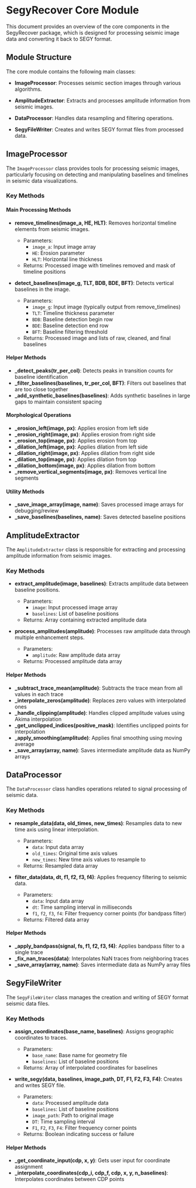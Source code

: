 # SegyRecover Core Module

This document provides an overview of the core components in the SegyRecover package, which is designed for processing seismic image data and converting it back to SEGY format.

## Module Structure

The core module contains the following main classes:

- **ImageProcessor**: Processes seismic section images through various algorithms.

- **AmplitudeExtractor**: Extracts and processes amplitude information from seismic images.

- **DataProcessor**: Handles data resampling and filtering operations.

- **SegyFileWriter**: Creates and writes SEGY format files from processed data.

## ImageProcessor

The `ImageProcessor` class provides tools for processing seismic images, particularly focusing on detecting and manipulating baselines and timelines in seismic data visualizations.

### Key Methods

#### Main Processing Methods

- **remove_timelines(image_a, HE, HLT)**: Removes horizontal timeline elements from seismic images.
  - Parameters:
    - `image_a`: Input image array
    - `HE`: Erosion parameter
    - `HLT`: Horizontal line thickness
  - Returns: Processed image with timelines removed and mask of timeline positions

- **detect_baselines(image_g, TLT, BDB, BDE, BFT)**: Detects vertical baselines in the image.
  - Parameters:
    - `image_g`: Input image (typically output from remove_timelines)
    - `TLT`: Timeline thickness parameter
    - `BDB`: Baseline detection begin row
    - `BDE`: Baseline detection end row
    - `BFT`: Baseline filtering threshold
  - Returns: Processed image and lists of raw, cleaned, and final baselines

#### Helper Methods

- **_detect_peaks(tr_per_col)**: Detects peaks in transition counts for baseline identification
- **_filter_baselines(baselines, tr_per_col, BFT)**: Filters out baselines that are too close together
- **_add_synthetic_baselines(baselines)**: Adds synthetic baselines in large gaps to maintain consistent spacing

#### Morphological Operations

- **_erosion_left(image, px)**: Applies erosion from left side
- **_erosion_right(image, px)**: Applies erosion from right side
- **_erosion_top(image, px)**: Applies erosion from top
- **_dilation_left(image, px)**: Applies dilation from left side
- **_dilation_right(image, px)**: Applies dilation from right side
- **_dilation_top(image, px)**: Applies dilation from top
- **_dilation_bottom(image, px)**: Applies dilation from bottom
- **_remove_vertical_segments(image, px)**: Removes vertical line segments

#### Utility Methods

- **_save_image_array(image, name)**: Saves processed image arrays for debugging/review
- **_save_baselines(baselines, name)**: Saves detected baseline positions


## AmplitudeExtractor

The `AmplitudeExtractor` class is responsible for extracting and processing amplitude information from seismic images.

### Key Methods

- **extract_amplitude(image, baselines)**: Extracts amplitude data between baseline positions.
  - Parameters:
    - `image`: Input processed image array
    - `baselines`: List of baseline positions
  - Returns: Array containing extracted amplitude data

- **process_amplitudes(amplitude)**: Processes raw amplitude data through multiple enhancement steps.
  - Parameters:
    - `amplitude`: Raw amplitude data array
  - Returns: Processed amplitude data array

#### Helper Methods

- **_subtract_trace_mean(amplitude)**: Subtracts the trace mean from all values in each trace
- **_interpolate_zeros(amplitude)**: Replaces zero values with interpolated ones
- **_handle_clipping(amplitude)**: Handles clipped amplitude values using Akima interpolation
- **_get_unclipped_indices(positive_mask)**: Identifies unclipped points for interpolation
- **_apply_smoothing(amplitude)**: Applies final smoothing using moving average
- **_save_array(array, name)**: Saves intermediate amplitude data as NumPy arrays


## DataProcessor

The `DataProcessor` class handles operations related to signal processing of seismic data.

### Key Methods

- **resample_data(data, old_times, new_times)**: Resamples data to new time axis using linear interpolation.
  - Parameters:
    - `data`: Input data array
    - `old_times`: Original time axis values
    - `new_times`: New time axis values to resample to
  - Returns: Resampled data array

- **filter_data(data, dt, f1, f2, f3, f4)**: Applies frequency filtering to seismic data.
  - Parameters:
    - `data`: Input data array
    - `dt`: Time sampling interval in milliseconds
    - `f1`, `f2`, `f3`, `f4`: Filter frequency corner points (for bandpass filter)
  - Returns: Filtered data array

#### Helper Methods

- **_apply_bandpass(signal, fs, f1, f2, f3, f4)**: Applies bandpass filter to a single trace
- **_fix_nan_traces(data)**: Interpolates NaN traces from neighboring traces
- **_save_array(array, name)**: Saves intermediate data as NumPy array files

## SegyFileWriter

The `SegyFileWriter` class manages the creation and writing of SEGY format seismic data files.

### Key Methods

- **assign_coordinates(base_name, baselines)**: Assigns geographic coordinates to traces.
  - Parameters:
    - `base_name`: Base name for geometry file
    - `baselines`: List of baseline positions
  - Returns: Array of interpolated coordinates for baselines

- **write_segy(data, baselines, image_path, DT, F1, F2, F3, F4)**: Creates and writes SEGY file.
  - Parameters:
    - `data`: Processed amplitude data
    - `baselines`: List of baseline positions
    - `image_path`: Path to original image
    - `DT`: Time sampling interval
    - `F1`, `F2`, `F3`, `F4`: Filter frequency corner points
  - Returns: Boolean indicating success or failure

#### Helper Methods

- **_get_coordinate_input(cdp, x, y)**: Gets user input for coordinate assignment
- **_interpolate_coordinates(cdp_i, cdp_f, cdp, x, y, n_baselines)**: Interpolates coordinates between CDP points


